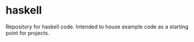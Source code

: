 # haskell
Repository for haskell code. Intended to house example code as a starting point for projects.
